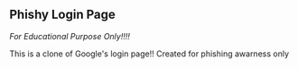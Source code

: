 ## Phishy Login Page


*For Educational Purpose Only!!!!*

This is a clone of Google's login page!!
Created for phishing awarness only
